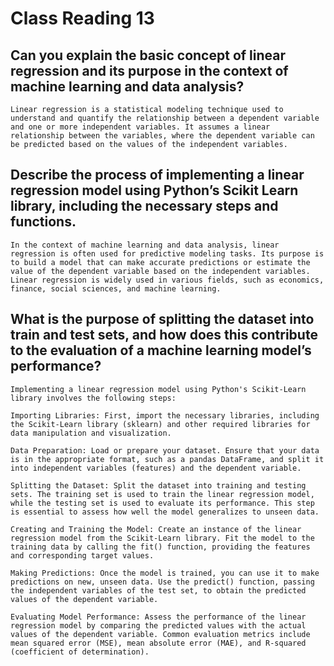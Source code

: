# Class Reading 13

## Can you explain the basic concept of linear regression and its purpose in the context of machine learning and data analysis?
    Linear regression is a statistical modeling technique used to understand and quantify the relationship between a dependent variable and one or more independent variables. It assumes a linear relationship between the variables, where the dependent variable can be predicted based on the values of the independent variables.
## Describe the process of implementing a linear regression model using Python’s Scikit Learn library, including the necessary steps and functions.

    In the context of machine learning and data analysis, linear regression is often used for predictive modeling tasks. Its purpose is to build a model that can make accurate predictions or estimate the value of the dependent variable based on the independent variables. Linear regression is widely used in various fields, such as economics, finance, social sciences, and machine learning.
## What is the purpose of splitting the dataset into train and test sets, and how does this contribute to the evaluation of a machine learning model’s performance?
    Implementing a linear regression model using Python's Scikit-Learn library involves the following steps:

    Importing Libraries: First, import the necessary libraries, including the Scikit-Learn library (sklearn) and other required libraries for data manipulation and visualization.

    Data Preparation: Load or prepare your dataset. Ensure that your data is in the appropriate format, such as a pandas DataFrame, and split it into independent variables (features) and the dependent variable.

    Splitting the Dataset: Split the dataset into training and testing sets. The training set is used to train the linear regression model, while the testing set is used to evaluate its performance. This step is essential to assess how well the model generalizes to unseen data.

    Creating and Training the Model: Create an instance of the linear regression model from the Scikit-Learn library. Fit the model to the training data by calling the fit() function, providing the features and corresponding target values.

    Making Predictions: Once the model is trained, you can use it to make predictions on new, unseen data. Use the predict() function, passing the independent variables of the test set, to obtain the predicted values of the dependent variable.

    Evaluating Model Performance: Assess the performance of the linear regression model by comparing the predicted values with the actual values of the dependent variable. Common evaluation metrics include mean squared error (MSE), mean absolute error (MAE), and R-squared (coefficient of determination).